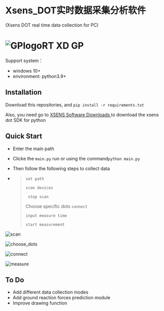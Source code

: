 Xsens_DOT实时数据采集分析软件
==

(Xsens DOT real time data collection for PC)



 ![GPlogo](E:\FlFile\LSTM-GRF\PRE-GUI\XSENS_DOT_RS\Resources\GPlogo.png)RT XD GP
==

Support system：

* windows 10+
* environment: python3.9+

Installation
--

Download this repositories, and ```pip install -r requirements.txt```

Also, you need go to [XSENS Software Downloads ](https://www.xsens.com/software-downloads) to download the xsens dot SDK for python 



Quick Start
--

* Enter the main path

* Clicke the ```main.py``` run or using the command```python main.py```

* Then follow the following steps to collect data

* > ```set path``` 
  >
  > ```scan devices```
  >
  > ``` stop scan```
  >
  > Choose specific dots ```connect```
  >
  > ```input measure time```
  >
  > ```start measurement```

![scan](./Resources/scan.gif)

![choose_dots](./Resources/choose_dots.gif)

![connect](./Resources/connect.gif)

![measure](./Resources/measure.gif)



To Do
--

* Add different data collection modes
* Add ground reaction forces prediction module
* Improve drawing function

